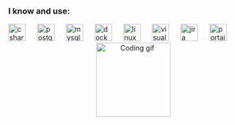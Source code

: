 
<h3 align="left">I know and use:</h3>

<div align="left">
  <img src="https://cdn.jsdelivr.net/gh/devicons/devicon/icons/csharp/csharp-original.svg" height="35" alt="csharp logo" />
  <img width="15" />
  <img src="https://cdn.jsdelivr.net/gh/devicons/devicon/icons/postgresql/postgresql-original.svg" height="35" alt="postgresql logo" />
  <img width="15" />
  <img src="https://cdn.jsdelivr.net/gh/devicons/devicon/icons/mysql/mysql-original.svg" height="35" alt="mysql logo" />
  <img width="15" />
  <img src="https://cdn.jsdelivr.net/gh/devicons/devicon/icons/docker/docker-original.svg" height="35" alt="docker logo" />
  <img width="15" />
  <img src="https://cdn.jsdelivr.net/gh/devicons/devicon/icons/linux/linux-original.svg" height="35" alt="linux logo" />
  <img width="15" />
  <img src="https://cdn.jsdelivr.net/gh/devicons/devicon/icons/visualstudio/visualstudio-plain.svg" height="35" alt="visualstudio logo" />
  <img width="15" />
  <img src="https://cdn.jsdelivr.net/gh/devicons/devicon/icons/jira/jira-original.svg" height="35" alt="jira logo" />
  <img width="15" />
  <img src="https://cdn.worldvectorlogo.com/logos/portainer.svg" height="35" alt="portainer logo" />
</div>

<div align="center">
  <img height="150" src="https://giffun.ru/wp-content/uploads/2023/11/log.gif" alt="Coding gif" />
</div>
